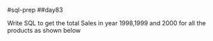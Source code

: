 #sql-prep
##day83

Write SQL to get the total Sales in year 1998,1999 and 2000 for all the products as shown below